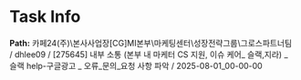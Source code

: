 # Task Info

**Path:** 카페24(주)\본사사업장\[CG]MI본부\마케팅센터\성장전략그룹\그로스파트너팀 / dhlee09 / [275645] 내부 소통 (본부 내 마케터 CS 지원, 이슈 케어_ 슬랙,지라) _ 슬랙 help-구글광고 _ 오류_문의_요청 사항 파악 / 2025-08-01_00-00-00

